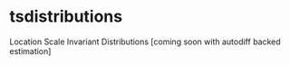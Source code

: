 # tsdistributions
Location Scale Invariant Distributions
[coming soon with autodiff backed estimation]
